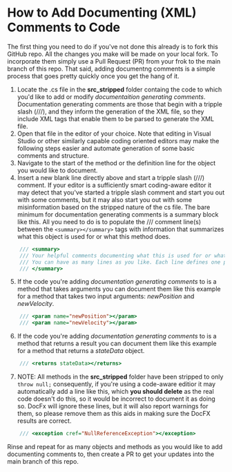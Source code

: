 # How to Add Documenting (XML) Comments to Code
The first thing you need to do if you've not done this already is to fork this GitHub repo. All the changes you make will be made on your local fork. To incorporate them simply use a Pull Request (PR) from your frok to the main branch of this repo. That said, adding documentng comments is a simple process that goes pretty quickly once you get the hang of it.

1. Locate the .cs file in the **src_stripped** folder containg the code to which you'd like to add or modify *documentaition generating comments*. Documentation generating comments are those that begin with a tripple slash (///), and they inform the generation of the XML file, so they include XML tags that enable them to be parsed to generate the XML file.
2. Open that file in the editor of your choice. Note that editing in Visual Studio or other similarly capable coding oriented editors may make the following steps easier and automate generation of some basic comments and structure.
3. Navigate to the start of the method or the definition line for the object you would like to document.
4. Insert a new blank line directly above and start a tripple slash (///) comment. If your editor is a sufficiently smart coding-aware editor it may detect that you've started a tripple slash comment and start you out with some comments, but it may also start you out with some misinformation based on the stripped nature of the cs file. The bare minimum for documentation generating comments is a summary block like this. All you need to do is to populate the /// comment line(s) between the `<summary></summary>` tags with information that summarizes what this object is used for or what this method does.
```cs
    /// <summary>
    /// Your helpful comments documenting what this is used for or what this does go here!
    /// You can have as many lines as you like. Each line defines one paragrah of documentation.
    /// </summary>
```
5. If the code you're adding *documentation generating comments* to is a method that takes arguments you can document them like this example for a method that takes two input arguments: *newPosition* and *newVelocity*.
```cs
    /// <param name="newPosition"></param>
    /// <param name="newVelocity"></param>
```
6. If the code you're adding *documentation generating comments* to is a method that returns a result you can document them like this example for a method that returns a *stateData* object.
```cs
    /// <returns stateData></returns>
```
7. NOTE: All methods in the **src_stripped** folder have been stripped to only `throw null;` consequently, if you're using a code-aware editior it may automatically add a line like this, which **you should delete** as the real code doesn't do this, so it would be incorrect to document it as doing so. DocFx will ignore these lines, but it will also report warnings for them, so please remove them as this aids in making sure the DocFX results are correct.
```cs
    /// <exception cref="NullReferenceException"></exception>
```

Rinse and repeat for as many objects and methods as you would like to add documenting comments to, then create a PR to get your updates into the main branch of this repo.